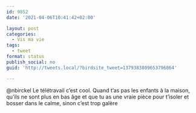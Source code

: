```yaml
---
id: 9852
date: '2021-04-06T10:41:42+02:00'

layout: post
categories:
  - Vis ma vie
tags:
  - tweet
format: status
publish_social: no
guid: 'http://tweets.local/?birdsite_tweet=1379383809653796864'

---
```


@nbirckel Le télétravail c’est cool. Quand t’as pas les enfants à la maison, qu’ils ne sont plus en bas âge et que tu as une vraie pièce pour t’isoler et bosser dans le calme, sinon c’est trop galère